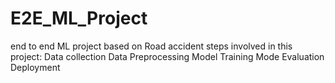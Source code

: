 # E2E_ML_Project
end to end ML project based on Road accident
steps involved in this project:
Data collection
Data Preprocessing
Model Training
Mode Evaluation
Deployment